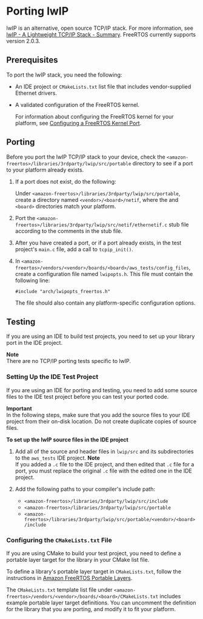 # Porting lwIP<a name="porting-lwip"></a>

lwIP is an alternative, open source TCP/IP stack\. For more information, see [lwIP \- A Lightweight TCP/IP Stack \- Summary](https://savannah.nongnu.org/projects/lwip/)\. FreeRTOS currently supports version 2\.0\.3\.

## Prerequisites<a name="porting-prereqs-lwip"></a>

To port the lwIP stack, you need the following:
+ An IDE project or `CMakeLists.txt` list file that includes vendor\-supplied Ethernet drivers\.
+ A validated configuration of the FreeRTOS kernel\.

  For information about configuring the FreeRTOS kernel for your platform, see [Configuring a FreeRTOS Kernel Port](afr-porting-kernel.md)\.

## Porting<a name="porting-steps-lwip"></a>

Before you port the lwIP TCP/IP stack to your device, check the `<amazon-freertos>/libraries/3rdparty/lwip/src/portable` directory to see if a port to your platform already exists\.

1. If a port does not exist, do the following:

   Under `<amazon-freertos>/libraries/3rdparty/lwip/src/portable`, create a directory named `<vendor>/<board>/netif`, where the *<vendor>* and `<board>` directories match your platform\.

1. Port the `<amazon-freertos>/libraries/3rdparty/lwip/src/netif/ethernetif.c` stub file according to the comments in the stub file\.

1. After you have created a port, or if a port already exists, in the test project's `main.c` file, add a call to `tcpip_init()`\.

1. In `<amazon-freertos>/vendors/<vendor>/boards/<board>/aws_tests/config_files`, create a configuration file named `lwipopts.h`\. This file must contain the following line:

   ```
   #include "arch/lwipopts_freertos.h"
   ```

   The file should also contain any platform\-specific configuration options\.

## Testing<a name="porting-testing-lwip"></a>

If you are using an IDE to build test projects, you need to set up your library port in the IDE project\.

**Note**  
There are no TCP/IP porting tests specific to lwIP\.

### Setting Up the IDE Test Project<a name="testing-ide-lwip"></a>

If you are using an IDE for porting and testing, you need to add some source files to the IDE test project before you can test your ported code\.

**Important**  
In the following steps, make sure that you add the source files to your IDE project from their on\-disk location\. Do not create duplicate copies of source files\.

**To set up the lwIP source files in the IDE project**

1. Add all of the source and header files in `lwip/src` and its subdirectories to the `aws_tests` IDE project\.
**Note**  
If you added a `.c` file to the IDE project, and then edited that `.c` file for a port, you must replace the original `.c` file with the edited one in the IDE project\.

1. Add the following paths to your compiler's include path:
   + `<amazon-freertos>/libraries/3rdparty/lwip/src/include`
   + `<amazon-freertos>/libraries/3rdparty/lwip/src/portable`
   + `<amazon-freertos>/libraries/3rdparty/lwip/src/portable/<vendor>/<board>/include`

### Configuring the `CMakeLists.txt` File<a name="testing-cmake-lwip"></a>

If you are using CMake to build your test project, you need to define a portable layer target for the library in your CMake list file\.

To define a library's portable layer target in `CMakeLists.txt`, follow the instructions in [Amazon FreeRTOS Portable Layers](cmake-template.md#cmake-portable)\.

The `CMakeLists.txt` template list file under `<amazon-freertos>/vendors/<vendor>/boards/<board>/CMakeLists.txt` includes example portable layer target definitions\. You can uncomment the definition for the library that you are porting, and modify it to fit your platform\.